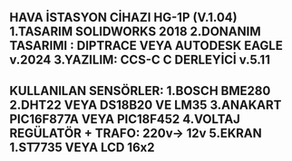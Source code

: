 HAVA İSTASYON CİHAZI  HG-1P (V.1.04)
1.TASARIM SOLIDWORKS 2018
2.DONANIM TASARIMI : DIPTRACE VEYA AUTODESK EAGLE v.2024
3.YAZILIM: CCS-C C DERLEYİCİ v.5.11 
--------------------------------------------------------
KULLANILAN SENSÖRLER:
1.BOSCH BME280
2.DHT22 VEYA DS18B20 VE LM35
3.ANAKART PIC16F877A VEYA PIC18F452
4.VOLTAJ REGÜLATÖR + TRAFO: 220v-> 12v 
5.EKRAN 1.ST7735 VEYA LCD 16x2 
--------------------------------------------------------

